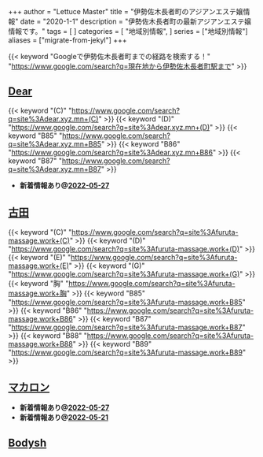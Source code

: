 +++
author = "Lettuce Master"
title = "伊勢佐木長者町のアジアンエステ嬢情報"
date = "2020-1-1"
description = "伊勢佐木長者町の最新アジアンエステ嬢情報です。"
tags = [
]
categories = [
    "地域別情報",
]
series = ["地域別情報"]
aliases = ["migrate-from-jekyl"]
+++

{{< keyword "Googleで伊勢佐木長者町までの経路を検索する！" "https://www.google.com/search?q=現在地から伊勢佐木長者町駅まで" >}}

## [Dear](https://dear.xyz.mn/)
{{< keyword "(C)" "https://www.google.com/search?q=site%3Adear.xyz.mn+(C)" >}} {{< keyword "(D)" "https://www.google.com/search?q=site%3Adear.xyz.mn+(D)" >}} {{< keyword "B85" "https://www.google.com/search?q=site%3Adear.xyz.mn+B85" >}} {{< keyword "B86" "https://www.google.com/search?q=site%3Adear.xyz.mn+B86" >}} {{< keyword "B87" "https://www.google.com/search?q=site%3Adear.xyz.mn+B87" >}} 

- **新着情報あり@[2022-05-27](/post/2022-05-27)**
## [古田](http://furuta-massage.work/)
{{< keyword "(C)" "https://www.google.com/search?q=site%3Afuruta-massage.work+(C)" >}} {{< keyword "(D)" "https://www.google.com/search?q=site%3Afuruta-massage.work+(D)" >}} {{< keyword "(E)" "https://www.google.com/search?q=site%3Afuruta-massage.work+(E)" >}} {{< keyword "(G)" "https://www.google.com/search?q=site%3Afuruta-massage.work+(G)" >}} {{< keyword "胸" "https://www.google.com/search?q=site%3Afuruta-massage.work+胸" >}} {{< keyword "B85" "https://www.google.com/search?q=site%3Afuruta-massage.work+B85" >}} {{< keyword "B86" "https://www.google.com/search?q=site%3Afuruta-massage.work+B86" >}} {{< keyword "B87" "https://www.google.com/search?q=site%3Afuruta-massage.work+B87" >}} {{< keyword "B88" "https://www.google.com/search?q=site%3Afuruta-massage.work+B88" >}} {{< keyword "B89" "https://www.google.com/search?q=site%3Afuruta-massage.work+B89" >}} 

## [マカロン](http://ma-caron.work/)


- **新着情報あり@[2022-05-27](/post/2022-05-27)**
- **新着情報あり@[2022-05-21](/post/2022-05-21)**
## [Bodysh](http://bodysh.m-es.net/)


